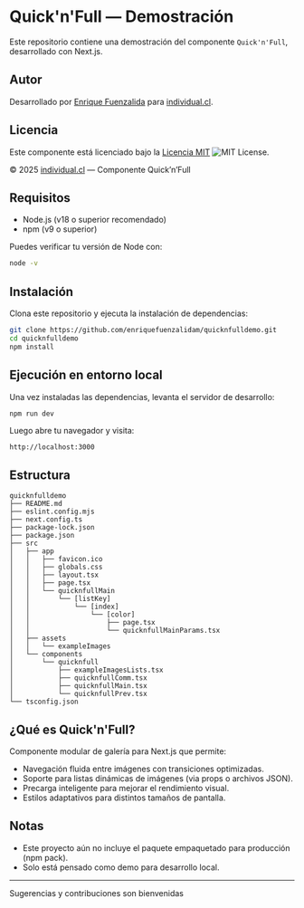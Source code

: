 # Quick'n'Full — Demostración

Este repositorio contiene una demostración del componente `Quick'n'Full`, desarrollado con Next.js.


## Autor

Desarrollado por [Enrique Fuenzalida](https://github.com/enriquefuenzalidam) para [individual.cl](https://individual.cl).


## Licencia

Este componente está licenciado bajo la [Licencia MIT](LICENSE) ![MIT License](https://img.shields.io/badge/license-MIT-blue).

© 2025 [individual.cl](https://individual.cl) — Componente Quick’n’Full


## Requisitos

- Node.js (v18 o superior recomendado)
- npm (v9 o superior)

Puedes verificar tu versión de Node con:

```bash
node -v
```

## Instalación

Clona este repositorio y ejecuta la instalación de dependencias:

```bash
git clone https://github.com/enriquefuenzalidam/quicknfulldemo.git
cd quicknfulldemo
npm install
```

## Ejecución en entorno local

Una vez instaladas las dependencias, levanta el servidor de desarrollo:

```bash
npm run dev
```

Luego abre tu navegador y visita:

```
http://localhost:3000
```

## Estructura

```
quicknfulldemo
├── README.md
├── eslint.config.mjs
├── next.config.ts
├── package-lock.json
├── package.json
├── src
│   ├── app
│   │   ├── favicon.ico
│   │   ├── globals.css
│   │   ├── layout.tsx
│   │   ├── page.tsx
│   │   └── quicknfullMain
│   │       └── [listKey]
│   │           └── [index]
│   │               └── [color]
│   │                   ├── page.tsx
│   │                   └── quicknfullMainParams.tsx
│   ├── assets
│   │   └── exampleImages
│   └── components
│       └── quicknfull
│           ├── exampleImagesLists.tsx
│           ├── quicknfullComm.tsx
│           ├── quicknfullMain.tsx
│           └── quicknfullPrev.tsx
└── tsconfig.json
```

## ¿Qué es Quick'n'Full?

Componente modular de galería para Next.js que permite:

- Navegación fluida entre imágenes con transiciones optimizadas.
- Soporte para listas dinámicas de imágenes (via props o archivos JSON).
- Precarga inteligente para mejorar el rendimiento visual.
- Estilos adaptativos para distintos tamaños de pantalla.


## Notas

- Este proyecto aún no incluye el paquete empaquetado para producción (npm pack).
- Solo está pensado como demo para desarrollo local.

---

Sugerencias y contribuciones son bienvenidas

